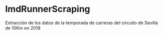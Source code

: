 # ImdRunnerScraping
Extracción de los datos de la temporada de carreras del circuito de Sevilla de 10Km en 2018
